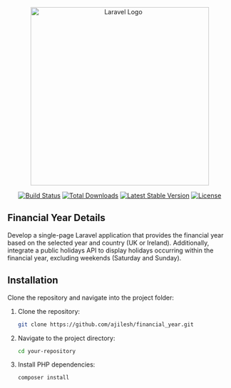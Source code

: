 <p align="center"><a href="https://laravel.com" target="_blank"><img src="https://raw.githubusercontent.com/laravel/art/master/logo-lockup/5%20SVG/2%20CMYK/1%20Full%20Color/laravel-logolockup-cmyk-red.svg" width="400" alt="Laravel Logo"></a></p>

<p align="center">
<a href="https://github.com/laravel/framework/actions"><img src="https://github.com/laravel/framework/workflows/tests/badge.svg" alt="Build Status"></a>
<a href="https://packagist.org/packages/laravel/framework"><img src="https://img.shields.io/packagist/dt/laravel/framework" alt="Total Downloads"></a>
<a href="https://packagist.org/packages/laravel/framework"><img src="https://img.shields.io/packagist/v/laravel/framework" alt="Latest Stable Version"></a>
<a href="https://packagist.org/packages/laravel/framework"><img src="https://img.shields.io/packagist/l/laravel/framework" alt="License"></a>
</p>

## Financial Year Details

Develop a single-page Laravel application that provides the financial year based on the selected year
and country (UK or Ireland). Additionally, integrate a public holidays API to display holidays occurring
within the financial year, excluding weekends (Saturday and Sunday).

## Installation

Clone the repository and navigate into the project folder:

1. Clone the repository:

    ```bash
    git clone https://github.com/ajilesh/financial_year.git
    ```

2. Navigate to the project directory:

    ```bash
    cd your-repository
    ```

3. Install PHP dependencies:

    ```bash
    composer install
    ```

